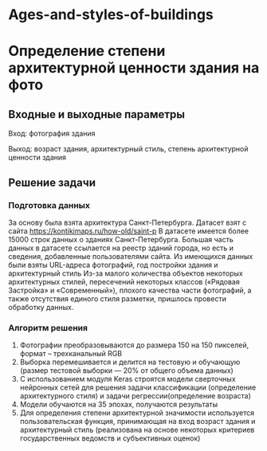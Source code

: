 # Ages-and-styles-of-buildings

# Определение степени архитектурной ценности здания на фото

## Входные и выходные параметры

Вход: фотография здания 

Выход: возраст здания, архитектурный стиль, степень архитектурной ценности здания

## Решение задачи 

### Подготовка данных 

За основу была взята архитектура Санкт-Петербурга. 
Датасет взят с сайта https://kontikimaps.ru/how-old/saint-p
В датасете имеется более 15000 строк данных о зданиях Санкт-Петербурга. Большая часть данных в датасете ссылается на реестр зданий города, но есть и сведения, добавленные пользователями сайта. 
Из имеющихся данных были взяты URL-адреса фотографий, год постройки здания и архитектурный стиль 
Из-за малого количества объектов некоторых архитектурных стилей, пересечений некоторых классов («Рядовая Застройка» и «Современный»), плохого качества части фотографий, а также отсутствия единого стиля разметки, пришлось провести обработку данных. 

### Алгоритм решения 

1. Фотографии преобразовываются до размера 150 на 150 пикселей, формат – трехканальный RGB
2. Выборка перемешивается и  делится на тестовую и обучающую (размер тестовой выборки –– 20% от общего объема данных)
3. С использованием модуля Keras строятся модели сверточных нейронных сетей для решения задачи классификации (определение архитектурного стиля) и задачи регрессии(определение возраста)
4. Модели обучаются на 35 эпохах, получаются результаты
5. Для определения степени архитектурной значимости используется пользовательская функция, принимающая на вход возраст здания и архитектурный стиль (реализована на основе некоторых критериев государственных ведомств и субъективных оценок)
